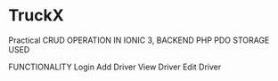 # TruckX

Practical 
CRUD OPERATION IN IONIC 3, BACKEND PHP PDO 
STORAGE USED

FUNCTIONALITY
Login
Add Driver
View Driver
Edit Driver


